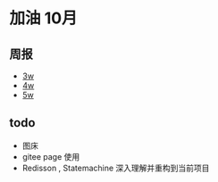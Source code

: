 # 加油 10月
## 周报
- [3w]
- [4w]
- [5w]




## todo
* 图床
* gitee page 使用
* Redisson , Statemachine 深入理解并重构到当前项目




[3w]: 2021.10.17.md
[4w]: 2021.10.24.md
[5w]: 2021.10.31.md